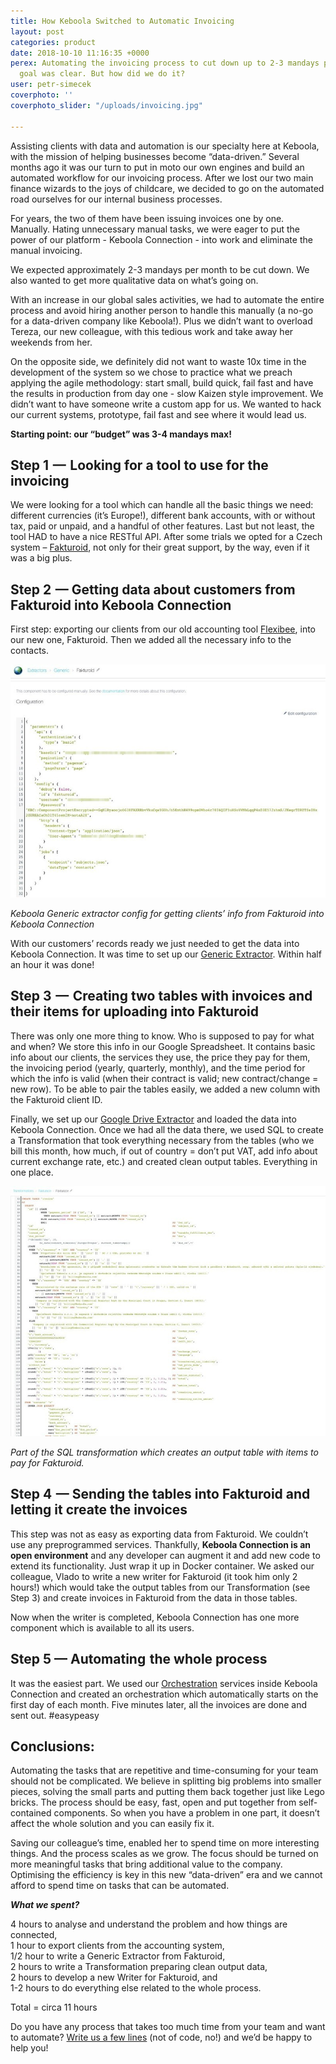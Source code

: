 ```yaml
---
title: How Keboola Switched to Automatic Invoicing
layout: post
categories: product
date: 2018-10-10 11:16:35 +0000
perex: Automating the invoicing process to cut down up to 2-3 mandays per month. Our
  goal was clear. But how did we do it?
user: petr-simecek
coverphoto: ''
coverphoto_slider: "/uploads/invoicing.jpg"

---
```

Assisting clients with data and automation is our specialty here at Keboola, with the mission of helping businesses become “data-driven.” Several months ago it was our turn to put in moto our own engines and build an automated workflow for our invoicing process. After we lost our two main finance wizards to the joys of childcare, we decided to go on the automated road ourselves for our internal business processes.

For years, the two of them have been issuing invoices one by one. Manually. Hating unnecessary manual tasks, we were eager to put the power of our platform - Keboola Connection - into work and eliminate the manual invoicing.

We expected approximately 2-3 mandays per month to be cut down. We also wanted to get more qualitative data on what’s going on.

With an increase in our global sales activities, we had to automate the entire process and avoid hiring another person to handle this manually (a no-go for a data-driven company like Keboola!). Plus we didn’t want to overload Tereza, our new colleague, with this tedious work and take away her weekends from her.

On the opposite side, we definitely did not want to waste 10x time in the development of the system so we chose to practice what we preach applying the agile methodology: start small, build quick, fail fast and have the results in production from day one - slow Kaizen style improvement. We didn’t want to have someone write a custom app for us. We wanted to hack our current systems, prototype, fail fast and see where it would lead us.

**Starting point: our “budget” was 3-4 mandays max!**

## **Step 1  —  Looking for a tool to use for the invoicing**

We were looking for a tool which can handle all the basic things we need: different currencies (it’s Europe!), different bank accounts, with or without tax, paid or unpaid, and a handful of other features. Last but not least, the tool HAD to have a nice RESTful API. After some trials we opted for a Czech system – [Fakturoid](https://www.fakturoid.cz/), not only for their great support, by the way, even if it was a big plus.

## **Step 2  — Getting data about customers from Fakturoid into Keboola Connection**

First step: exporting our clients from our old accounting tool [Flexibee](https://www.flexibee.eu/), into our new one, Fakturoid. Then we added all the necessary info to the contacts.

![](/uploads/invoicingArticle1.jpeg)

_Keboola Generic extractor config for getting clients’ info from Fakturoid into Keboola Connection_

With our customers’ records ready we just needed to get the data into Keboola Connection. It was time to set up our [Generic Extractor](https://developers.keboola.com/extend/generic-extractor/). Within half an hour it was done! 

## **Step 3  —  Creating two tables with invoices and their items for uploading into Fakturoid**

There was only one more thing to know. Who is supposed to pay for what and when? We store this info in our Google Spreadsheet. It contains basic info about our clients, the services they use, the price they pay for them, the invoicing period (yearly, quarterly, monthly), and the time period for which the info is valid (when their contract is valid; new contract/change = new row). To be able to pair the tables easily, we added a new column with the Fakturoid client ID.

Finally, we set up our [Google Drive Extractor](https://help.keboola.com/tutorial/load/googledrive/) and loaded the data into Keboola Connection. Once we had all the data there, we used SQL to create a Transformation that took everything necessary from the tables (who we bill this month, how much, if out of country = don’t put VAT, add info about current exchange rate, etc.) and created clean output tables. Everything in one place.

![](/uploads/invoicingArticle2.jpeg)

_Part of the SQL transformation which creates an output table with items to pay for Fakturoid._

## **Step 4  — Sending the tables into Fakturoid and letting it create the invoices**

This step was not as easy as exporting data from Fakturoid. We couldn’t use any preprogrammed services. Thankfully, **Keboola Connection is an open environment** and any developer can augment it and add new code to extend its functionality. Just wrap it up in Docker container. We asked our colleague, Vlado to write a new writer for Fakturoid (it took him only 2 hours!) which would take the output tables from our Transformation (see Step 3) and create invoices in Fakturoid from the data in those tables.

Now when the writer is completed, Keboola Connection has one more component which is available to all its users.

## **Step 5 — Automating  the whole process**

It was the easiest part. We used our [Orchestration](https://help.keboola.com/orchestrator/) services inside Keboola Connection and created an orchestration which automatically starts on the first day of each month. Five minutes later, all the invoices are done and sent out. #easypeasy

## **Conclusions:**

Automating the tasks that are repetitive and time-consuming for your team should not be complicated. We believe in splitting big problems into smaller pieces, solving the small parts and putting them back together just like Lego bricks. The process should be easy, fast, open and put together from self-contained components. So when you have a problem in one part, it doesn’t affect the whole solution and you can easily fix it.

Saving our colleague’s time, enabled her to spend time on more interesting things. And the process scales as we grow. The focus should be turned on more meaningful tasks that bring additional value to the company. Optimising the efficiency is key in this new “data-driven” era and we cannot afford to spend time on tasks that can be automated.

**_What we spent?_**

4 hours to analyse and understand the problem and how things are connected,  
1 hour to export clients from the accounting system,  
1/2 hour to write a Generic Extractor from Fakturoid,  
2 hours to write a Transformation preparing clean output data,  
2 hours to develop a new Writer for Fakturoid, and  
1-2 hours to do everything else related to the whole process.

Total = circa 11 hours

Do you have any process that takes too much time from your team and want to automate? [Write us a few lines](mailto:info@keboola.com) (not of code, no!) and we’d be happy to help you!